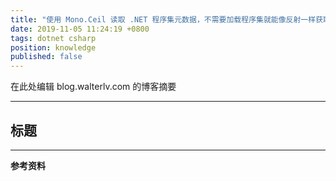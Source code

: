```yaml
---
title: "使用 Mono.Ceil 读取 .NET 程序集元数据，不需要加载程序集就能像反射一样获取所有的类型和成员信息"
date: 2019-11-05 11:24:19 +0800
tags: dotnet csharp
position: knowledge
published: false
---
```


在此处编辑 blog.walterlv.com 的博客摘要

---

<div id="toc"></div>

## 标题

---

**参考资料**